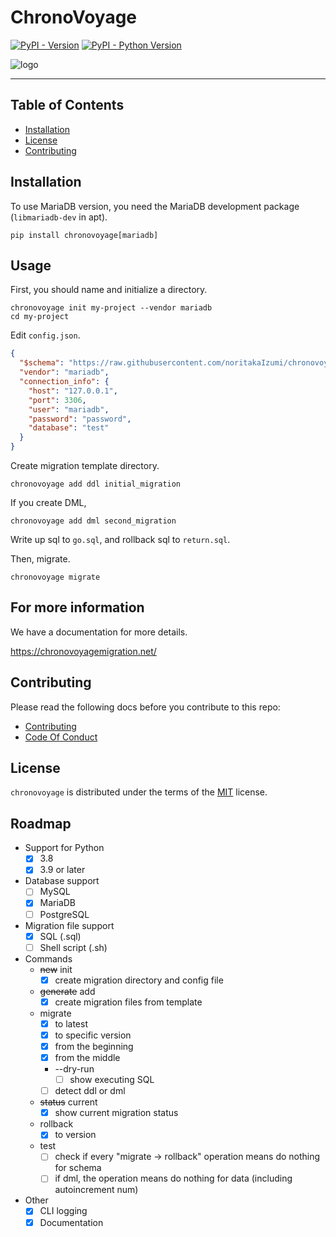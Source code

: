 # ChronoVoyage

[![PyPI - Version](https://img.shields.io/pypi/v/chronovoyage.svg)](https://pypi.org/project/chronovoyage)
[![PyPI - Python Version](https://img.shields.io/pypi/pyversions/chronovoyage.svg)](https://pypi.org/project/chronovoyage)

![logo](https://raw.githubusercontent.com/noritakaIzumi/chronovoyage/main/assets/images/logo.jpeg)

-----

## Table of Contents

- [Installation](#Installation)
- [License](#License)
- [Contributing](#Contributing)

## Installation

To use MariaDB version, you need the MariaDB development package (`libmariadb-dev` in apt).

```shell
pip install chronovoyage[mariadb]
```

## Usage

First, you should name and initialize a directory.

```shell
chronovoyage init my-project --vendor mariadb
cd my-project
```

Edit `config.json`.

```json
{
  "$schema": "https://raw.githubusercontent.com/noritakaIzumi/chronovoyage/main/schema/config.schema.json",
  "vendor": "mariadb",
  "connection_info": {
    "host": "127.0.0.1",
    "port": 3306,
    "user": "mariadb",
    "password": "password",
    "database": "test"
  }
}
```

Create migration template directory.

```shell
chronovoyage add ddl initial_migration
```

If you create DML,

```shell
chronovoyage add dml second_migration
```

Write up sql to `go.sql`, and rollback sql to `return.sql`.

Then, migrate.

```shell
chronovoyage migrate
```

## For more information

We have a documentation for more details.

https://chronovoyagemigration.net/

## Contributing

Please read the following docs before you contribute to this repo:

- [Contributing](CONTRIBUTING.md)
- [Code Of Conduct](CODE_OF_CONDUCT.md)

## License

`chronovoyage` is distributed under the terms of the [MIT](https://spdx.org/licenses/MIT.html) license.

## Roadmap

- Support for Python
    - [x] 3.8
    - [x] 3.9 or later
- Database support
    - [ ] MySQL
    - [x] MariaDB
    - [ ] PostgreSQL
- Migration file support
    - [x] SQL (.sql)
    - [ ] Shell script (.sh)
- Commands
    - ~~new~~ init
        - [x] create migration directory and config file
    - ~~generate~~ add
        - [x] create migration files from template
    - migrate
        - [x] to latest
        - [x] to specific version
        - [x] from the beginning
        - [x] from the middle
        - --dry-run
            - [ ] show executing SQL
        - [ ] detect ddl or dml
    - ~~status~~ current
        - [x] show current migration status
    - rollback
        - [x] to version
    - test
        - [ ] check if every "migrate -> rollback" operation means do nothing for schema
        - [ ] if dml, the operation means do nothing for data (including autoincrement num)
- Other
    - [x] CLI logging
    - [x] Documentation
